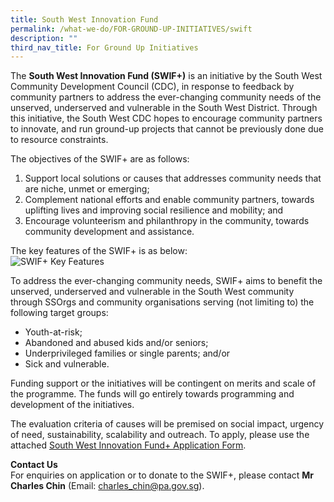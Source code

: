 ```yaml
---
title: South West Innovation Fund
permalink: /what-we-do/FOR-GROUND-UP-INITIATIVES/swift
description: ""
third_nav_title: For Ground Up Initiatives
---
```




The **South West Innovation Fund (SWIF+)** is an initiative by the South West Community Development Council (CDC), in response to feedback by community partners to address the ever-changing community needs of the unserved, underserved and vulnerable in the South West District. Through this initiative, the South West CDC hopes to encourage community partners to innovate, and run ground-up projects that cannot be previously done due to resource constraints.  
  
The objectives of the SWIF+ are as follows:

1. Support local solutions or causes that addresses community needs that are niche, unmet or emerging;
2. Complement national efforts and enable community partners, towards uplifting lives and improving social resilience and mobility; and
3. Encourage volunteerism and philanthropy in the community, towards community development and assistance.

The key features of the SWIF+ is as below:  
![SWIF+ Key Features](https://www.cdc.gov.sg/images/librariesprovider6/default-album/swif-key-features.png?sfvrsn=14b66fdb_0 "SWIF+ Key Features")  
  
To address the ever-changing community needs, SWIF+ aims to benefit the unserved, underserved and vulnerable in the South West community through SSOrgs and community organisations serving (not limiting to) the following target groups:

*   Youth-at-risk;
*   Abandoned and abused kids and/or seniors;
*   Underprivileged families or single parents; and/or
*   Sick and vulnerable.

Funding support or the initiatives will be contingent on merits and scale of the programme. The funds will go entirely towards programming and development of the initiatives.

The evaluation criteria of causes will be premised on social impact, urgency of need, sustainability, scalability and outreach. To apply, please use the attached [South West Innovation Fund+ Application Form](https://www.cdc.gov.sg/docs/librariesprovider6/default-document-library/south-west-innovation-fund---application-form.pdf?sfvrsn=9b6ec307_0 "South West Innovation Fund - Application form"). 

**Contact Us**<br>
For enquiries on application or to donate to the SWIF+, please contact **Mr Charles Chin** (Email: charles_chin@pa.gov.sg).